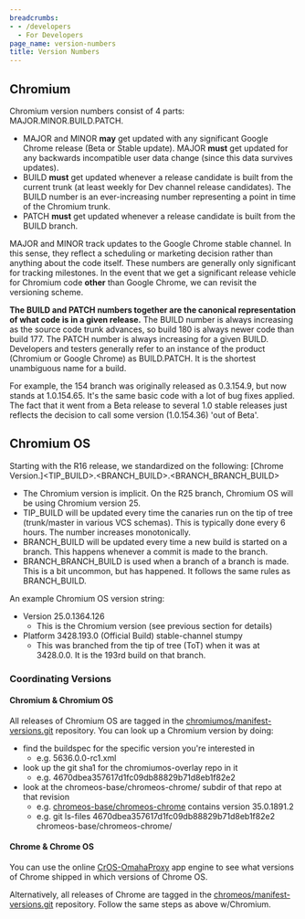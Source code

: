 ```yaml
---
breadcrumbs:
- - /developers
  - For Developers
page_name: version-numbers
title: Version Numbers
---
```


## Chromium

Chromium version numbers consist of 4 parts: MAJOR.MINOR.BUILD.PATCH.

*   MAJOR and MINOR **may** get updated with any significant Google
            Chrome release (Beta or Stable update). MAJOR **must** get updated
            for any backwards incompatible user data change (since this data
            survives updates).
*   BUILD **must** get updated whenever a release candidate is built
            from the current trunk (at least weekly for Dev channel release
            candidates). The BUILD number is an ever-increasing number
            representing a point in time of the Chromium trunk.
*   PATCH **must** get updated whenever a release candidate is built
            from the BUILD branch.

MAJOR and MINOR track updates to the Google Chrome stable channel. In this
sense, they reflect a scheduling or marketing decision rather than anything
about the code itself. These numbers are generally only significant for tracking
milestones. In the event that we get a significant release vehicle for Chromium
code **other** than Google Chrome, we can revisit the versioning scheme.

**The BUILD and PATCH numbers together are the canonical representation of what
code is in a given release.** The BUILD number is always increasing as the
source code trunk advances, so build 180 is always newer code than build 177.
The PATCH number is always increasing for a given BUILD. Developers and testers
generally refer to an instance of the product (Chromium or Google Chrome) as
BUILD.PATCH. It is the shortest unambiguous name for a build.

For example, the 154 branch was originally released as 0.3.154.9, but now stands
at 1.0.154.65. It's the same basic code with a lot of bug fixes applied. The
fact that it went from a Beta release to several 1.0 stable releases just
reflects the decision to call some version (1.0.154.36) 'out of Beta'.

## Chromium OS

Starting with the R16 release, we standardized on the following: \[Chrome
Version.\]&lt;TIP_BUILD&gt;.&lt;BRANCH_BUILD&gt;.&lt;BRANCH_BRANCH_BUILD&gt;

*   The Chromium version is implicit. On the R25 branch, Chromium OS
            will be using Chromium version 25.
*   TIP_BUILD will be updated every time the canaries run on the tip of
            tree (trunk/master in various VCS schemas). This is typically done
            every 6 hours. The number increases monotonically.
*   BRANCH_BUILD will be updated every time a new build is started on a
            branch. This happens whenever a commit is made to the branch.
*   BRANCH_BRANCH_BUILD is used when a branch of a branch is made. This
            is a bit uncommon, but has happened. It follows the same rules as
            BRANCH_BUILD.

An example Chromium OS version string:

*   Version 25.0.1364.126
    *   This is the Chromium version (see previous section for details)
*   Platform 3428.193.0 (Official Build) stable-channel stumpy
    *   This was branched from the tip of tree (ToT) when it was at
                3428.0.0. It is the 193rd build on that branch.

### Coordinating Versions

#### Chromium & Chromium OS

All releases of Chromium OS are tagged in the
[chromiumos/manifest-versions.git](https://chromium.googlesource.com/chromiumos/manifest-versions/+/master/paladin/buildspecs/)
repository. You can look up a Chromium version by doing:

*   find the buildspec for the specific version you're interested in
    *   e.g. 5636.0.0-rc1.xml
*   look up the git sha1 for the chromiumos-overlay repo in it
    *   e.g. 4670dbea357617d1fc09db88829b71d8eb1f82e2
*   look at the chromeos-base/chromeos-chrome/ subdir of that repo at
            that revision
    *   e.g.
                [chromeos-base/chromeos-chrome](https://chromium.googlesource.com/chromiumos/overlays/chromiumos-overlay/+/4670dbea357617d1fc09db88829b71d8eb1f82e2/chromeos-base/chromeos-chrome/)
                contains version 35.0.1891.2
    *   e.g. git ls-files 4670dbea357617d1fc09db88829b71d8eb1f82e2
                chromeos-base/chromeos-chrome/

#### Chrome & Chrome OS

You can use the online [CrOS-OmahaProxy](http://cros-omahaproxy.appspot.com/)
app engine to see what versions of Chrome shipped in which versions of Chrome
OS.

Alternatively, all releases of Chrome are tagged in the
[chromeos/manifest-versions.git](https://chrome-internal.googlesource.com/chromeos/manifest-versions/+/master/buildspecs/)
repository. Follow the same steps as above w/Chromium.